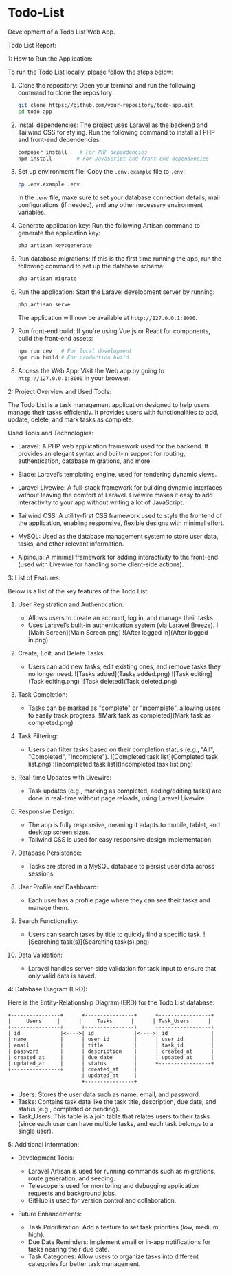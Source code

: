 # Todo-List
Development of a Todo List Web App.

Todo List Report:

1: How to Run the Application:

To run the Todo List locally, please follow the steps below:

1. Clone the repository:
   Open your terminal and run the following command to clone the repository:
   
   ```bash
   git clone https://github.com/your-repository/todo-app.git
   cd todo-app
   ```

2. Install dependencies:
   The project uses Laravel as the backend and Tailwind CSS for styling. Run the following command to install all PHP and front-end dependencies:

   ```bash
   composer install    # For PHP dependencies
   npm install        # For JavaScript and front-end dependencies
   ```

3. Set up environment file:
   Copy the `.env.example` file to `.env`:

   ```bash
   cp .env.example .env
   ```

   In the `.env` file, make sure to set your database connection details, mail configurations (if needed), and any other necessary environment variables.

4. Generate application key:
   Run the following Artisan command to generate the application key:

   ```bash
   php artisan key:generate
   ```

5. Run database migrations:
   If this is the first time running the app, run the following command to set up the database schema:

   ```bash
   php artisan migrate
   ```

6. Run the application:
   Start the Laravel development server by running:

   ```bash
   php artisan serve
   ```

   The application will now be available at `http://127.0.0.1:8000`.

7. Run front-end build:
   If you're using Vue.js or React for components, build the front-end assets:

   ```bash
   npm run dev   # For local development
   npm run build # For production build
   ```

8. Access the Web App:
   Visit the Web app by going to `http://127.0.0.1:8000` in your browser.

2: Project Overview and Used Tools:

The Todo List is a task management application designed to help users manage their tasks efficiently. It provides users with functionalities to add, update, delete, and mark tasks as complete.

Used Tools and Technologies:

- Laravel: A PHP web application framework used for the backend. It provides an elegant syntax and built-in support for routing, authentication, database migrations, and more.
  
- Blade: Laravel’s templating engine, used for rendering dynamic views.
  
- Laravel Livewire: A full-stack framework for building dynamic interfaces without leaving the comfort of Laravel. Livewire makes it easy to add interactivity to your app without writing a lot of JavaScript.
  
- Tailwind CSS: A utility-first CSS framework used to style the frontend of the application, enabling responsive, flexible designs with minimal effort.

- MySQL: Used as the database management system to store user data, tasks, and other relevant information.

- Alpine.js: A minimal framework for adding interactivity to the front-end (used with Livewire for handling some client-side actions).

3: List of Features:

Below is a list of the key features of the Todo List:

1. User Registration and Authentication:
   - Allows users to create an account, log in, and manage their tasks.
   - Uses Laravel’s built-in authentication system (via Laravel Breeze).
   ![Main Screen](Main Screen.png)
   ![After logged in](After logged in.png)

2. Create, Edit, and Delete Tasks:
   - Users can add new tasks, edit existing ones, and remove tasks they no longer need.
   ![Tasks added](Tasks added.png)
   ![Task editing](Task editing.png)
   ![Task deleted](Task deleted.png) 
   
3. Task Completion:
   - Tasks can be marked as "complete" or "incomplete", allowing users to easily track progress.
   ![Mark task as completed](Mark task as completed.png)

4. Task Filtering:
   - Users can filter tasks based on their completion status (e.g., "All", "Completed", "Incomplete").
   ![Completed task list](Completed task list.png)
   ![Incompleted task list](Incompleted task list.png)

5. Real-time Updates with Livewire:
   - Task updates (e.g., marking as completed, adding/editing tasks) are done in real-time without page reloads, using Laravel Livewire.

6. Responsive Design:
   - The app is fully responsive, meaning it adapts to mobile, tablet, and desktop screen sizes.
   - Tailwind CSS is used for easy responsive design implementation.

7. Database Persistence:
   - Tasks are stored in a MySQL database to persist user data across sessions.
   
8. User Profile and Dashboard:
   - Each user has a profile page where they can see their tasks and manage them.

9. Search Functionality:
   - Users can search tasks by title to quickly find a specific task.
   ![Searching task(s)](Searching task(s).png)

10. Data Validation:
    - Laravel handles server-side validation for task input to ensure that only valid data is saved.

4: Database Diagram (ERD):

Here is the Entity-Relationship Diagram (ERD) for the Todo List database:

```
+----------------+      +----------------+      +-----------------+
|     Users     |      |     Tasks      |      | Task_Users      |
+----------------+      +----------------+      +-----------------+
| id             |<---->| id             |<---->| id              |
| name           |      | user_id        |      | user_id         |
| email          |      | title          |      | task_id         |
| password       |      | description    |      | created_at      |
| created_at     |      | due_date       |      | updated_at      |
| updated_at     |      | status         |      +-----------------+
+----------------+      | created_at     |
                        | updated_at     |
                        +----------------+
```

- Users: Stores the user data such as name, email, and password.
- Tasks: Contains task data like the task title, description, due date, and status (e.g., completed or pending).
- Task_Users: This table is a join table that relates users to their tasks (since each user can have multiple tasks, and each task belongs to a single user).

5: Additional Information:

- Development Tools:
  - Laravel Artisan is used for running commands such as migrations, route generation, and seeding.
  - Telescope is used for monitoring and debugging application requests and background jobs.
  - GitHub is used for version control and collaboration.

- Future Enhancements:
  - Task Prioritization: Add a feature to set task priorities (low, medium, high).
  - Due Date Reminders: Implement email or in-app notifications for tasks nearing their due date.
  - Task Categories: Allow users to organize tasks into different categories for better task management.
